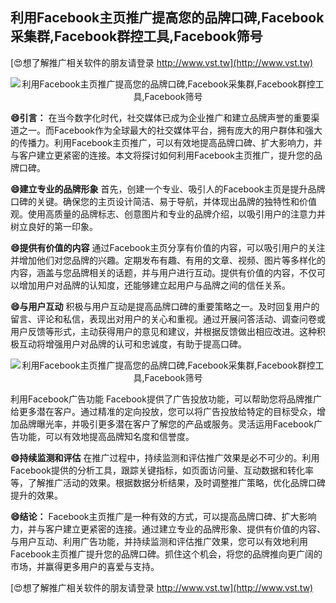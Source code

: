 ## **利用Facebook主页推广提高您的品牌口碑,Facebook采集群,Facebook群控工具,Facebook筛号**

[😍想了解推广相关软件的朋友请登录 http://www.vst.tw](http://www.vst.tw)

 <center><img src="https://vst.tw/MP4/tuiguang/png/6.png" alt="利用Facebook主页推广提高您的品牌口碑,Facebook采集群,Facebook群控工具,Facebook筛号"></center>

**😄引言：**
在当今数字化时代，社交媒体已成为企业推广和建立品牌声誉的重要渠道之一。而Facebook作为全球最大的社交媒体平台，拥有庞大的用户群体和强大的传播力。利用Facebook主页推广，可以有效地提高品牌口碑、扩大影响力，并与客户建立更紧密的连接。本文将探讨如何利用Facebook主页推广，提升您的品牌口碑。

**😄建立专业的品牌形象**
首先，创建一个专业、吸引人的Facebook主页是提升品牌口碑的关键。确保您的主页设计简洁、易于导航，并体现出品牌的独特性和价值观。使用高质量的品牌标志、创意图片和专业的品牌介绍，以吸引用户的注意力并树立良好的第一印象。

**😄提供有价值的内容**
通过Facebook主页分享有价值的内容，可以吸引用户的关注并增加他们对您品牌的兴趣。定期发布有趣、有用的文章、视频、图片等多样化的内容，涵盖与您品牌相关的话题，并与用户进行互动。提供有价值的内容，不仅可以增加用户对品牌的认知度，还能够建立起用户与品牌之间的信任关系。

**😄与用户互动**
积极与用户互动是提高品牌口碑的重要策略之一。及时回复用户的留言、评论和私信，表现出对用户的关心和重视。通过开展问答活动、调查问卷或用户反馈等形式，主动获得用户的意见和建议，并根据反馈做出相应改进。这种积极互动将增强用户对品牌的认可和忠诚度，有助于提高口碑。

 <center><img src="https://vst.tw/MP4/tuiguang/png/4.png" alt="利用Facebook主页推广提高您的品牌口碑,Facebook采集群,Facebook群控工具,Facebook筛号"></center>

利用Facebook广告功能
Facebook提供了广告投放功能，可以帮助您将品牌推广给更多潜在客户。通过精准的定向投放，您可以将广告投放给特定的目标受众，增加品牌曝光率，并吸引更多潜在客户了解您的产品或服务。灵活运用Facebook广告功能，可以有效地提高品牌知名度和信誉度。

**😄持续监测和评估**
在推广过程中，持续监测和评估推广效果是必不可少的。利用Facebook提供的分析工具，跟踪关键指标，如页面访问量、互动数据和转化率等，了解推广活动的效果。根据数据分析结果，及时调整推广策略，优化品牌口碑提升的效果。

**😄结论：**
Facebook主页推广是一种有效的方式，可以提高品牌口碑、扩大影响力，并与客户建立更紧密的连接。通过建立专业的品牌形象、提供有价值的内容、与用户互动、利用广告功能，并持续监测和评估推广效果，您可以有效地利用Facebook主页推广提升您的品牌口碑。抓住这个机会，将您的品牌推向更广阔的市场，并赢得更多用户的喜爱与支持。

[😍想了解推广相关软件的朋友请登录 http://www.vst.tw](http://www.vst.tw)



